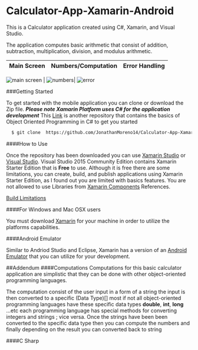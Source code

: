 # Calculator-App-Xamarin-Android

This is a Calculator application created using C#, Xamarin, and Visual Studio. 

The application computes basic arithmetic that consist of addition, subtraction, multiplication, division, and modulus arithmetic. 


Main Screen | Numbers/Computation |  Error Handling
------------ | -------------  | -------------

![main screen](https://cloud.githubusercontent.com/assets/11635523/11376786/310722ba-92a8-11e5-8bec-612be01cc24d.png) | ![numbers](https://cloud.githubusercontent.com/assets/11635523/11376820/4e4765e2-92a8-11e5-8d8e-1ccb1d73ef05.png)| 
![error](https://cloud.githubusercontent.com/assets/11635523/11376914/ee17585c-92a8-11e5-90d9-233037b14841.png)


###Getting Started

To get started with the mobile application you can clone or download the Zip file. ***Please note Xamarin Platform uses C# for the application development*** This [Link](https://github.com/JonathanMoreno14/Programming-Languages-Concepts/blob/master/C_Sharp/c_sharp.md) is another repository that contains the basics of Object Oriented Programming in C# to get you started


```sh
  $ git clone  https://github.com/JonathanMoreno14/Calculator-App-Xamarin-Android.git

```

####How to Use

Once the repository has been downloaded you can use [Xamarin Studio](https://xamarin.com/studio) or [Visual Studio](https://www.visualstudio.com/en-us/products/visual-studio-community-vs.aspx). Visual Studio 2015 Community Edition contains Xamarin Starter Edition that is **Free** to use. Although it is free there are some limitations, you can create, build, and publish applications using Xamarin Starter Edition, as I found out you are limited with basics features. You are not allowed to use Libraries from [Xamarin Components](https://components.xamarin.com/) References. 

[Build Limitations](https://forums.xamarin.com/discussion/2912/xamarin-starter-edition-build-limits)


####For Windows and Mac OSX users

You must download [Xamarin](https://xamarin.com/download) for your machine in order to utilize the platforms capabilities. 

####Android Emulator

Similar to Andriod Studio and Eclipse, Xamarin has a version of an [Android Emulator](https://xamarin.com/android-player) that you can utilize for your development. 




##Addendum
####Computations
Computations for this basic calculator application are simplistic that they can be done with other object-oriented programming languages.

The computation consist of the user input in a form of a string the input is then converted to a specific (Data Type)[] most if not all object-oriented programming languages have these specific data types **double**, **int**, **long** ...etc each programming language has special methods for converting integers and strings ; vice versa. Once the strings have been been converted to the specific data type then you can compute the numbers and finally depending on the result you can converted back to string 


####C Sharp 
